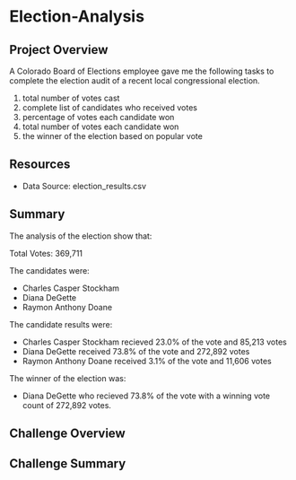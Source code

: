 # Election-Analysis

## Project Overview
A Colorado Board of Elections employee gave me the following tasks to complete the election audit of a recent local congressional election.

1. total number of votes cast
2. complete list of candidates who received votes
3. percentage of votes each candidate won
4. total number of votes each candidate won
5. the winner of the election based on popular vote

## Resources
- Data Source: election_results.csv

## Summary
The analysis of the election show that:

Total Votes: 369,711

The candidates were:

- Charles Casper Stockham
- Diana DeGette
- Raymon Anthony Doane

The candidate results were:

- Charles Casper Stockham recieved 23.0% of the vote and 85,213 votes
- Diana DeGette received 73.8% of the vote and 272,892 votes
- Raymon Anthony Doane received 3.1% of the vote and 11,606 votes

The winner of the election was:

- Diana DeGette who recieved 73.8% of the vote with a winning vote count of 272,892 votes.

## Challenge Overview

## Challenge Summary



